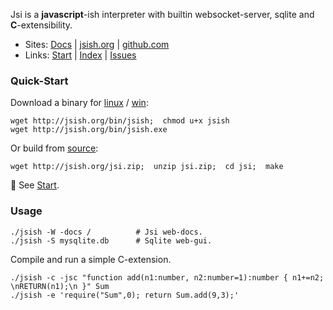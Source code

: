 Jsi is a **javascript**-ish interpreter with builtin websocket-server, sqlite and **C**-extensibility. 


- Sites: [Docs](https://docs.jsish.org) | [jsish.org](https://jsish.org) | [github.com](https://github.com/pcmacdon/jsish)
- Links: [Start](./lib/www/md/Start.md) | [Index](./lib/www/md/Index.md) | [Issues](https://github.com/pcmacdon/jsish/issues)

### Quick-Start

Download a binary for [linux](http://jsish.org/bin/jsish) / [win](http://jsish.org/bin/jsish.exe):

    wget http://jsish.org/bin/jsish;  chmod u+x jsish
    wget http://jsish.org/bin/jsish.exe

Or build from [source](http://jsish.org/jsi.zip):
 
    wget http://jsish.org/jsi.zip;  unzip jsi.zip;  cd jsi;  make
    
&#x1f6a9; See [Start](./lib/www/md/Start.md).
    
### Usage

    ./jsish -W -docs /          # Jsi web-docs.
    ./jsish -S mysqlite.db      # Sqlite web-gui.
    
Compile and run a simple C-extension.

    ./jsish -c -jsc "function add(n1:number, n2:number=1):number { n1+=n2; \nRETURN(n1);\n }" Sum 
    ./jsish -e 'require("Sum",0); return Sum.add(9,3);'
